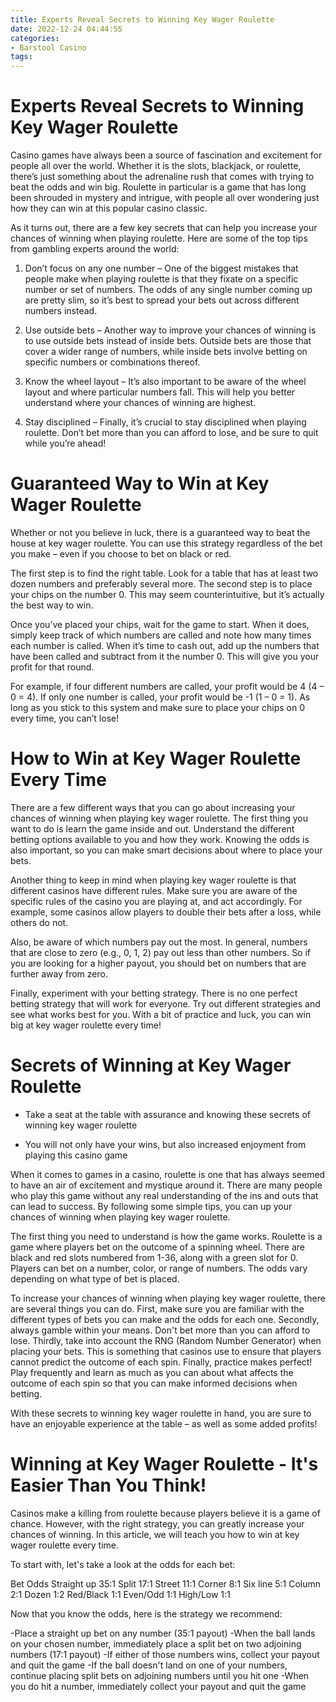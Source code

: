 ```yaml
---
title: Experts Reveal Secrets to Winning Key Wager Roulette
date: 2022-12-24 04:44:55
categories:
- Barstool Casino
tags:
---
```



#  Experts Reveal Secrets to Winning Key Wager Roulette

Casino games have always been a source of fascination and excitement for people all over the world. Whether it is the slots, blackjack, or roulette, there’s just something about the adrenaline rush that comes with trying to beat the odds and win big. Roulette in particular is a game that has long been shrouded in mystery and intrigue, with people all over wondering just how they can win at this popular casino classic.

As it turns out, there are a few key secrets that can help you increase your chances of winning when playing roulette. Here are some of the top tips from gambling experts around the world:

1. Don’t focus on any one number – One of the biggest mistakes that people make when playing roulette is that they fixate on a specific number or set of numbers. The odds of any single number coming up are pretty slim, so it’s best to spread your bets out across different numbers instead.

2. Use outside bets – Another way to improve your chances of winning is to use outside bets instead of inside bets. Outside bets are those that cover a wider range of numbers, while inside bets involve betting on specific numbers or combinations thereof.

3. Know the wheel layout – It’s also important to be aware of the wheel layout and where particular numbers fall. This will help you better understand where your chances of winning are highest.

4. Stay disciplined – Finally, it’s crucial to stay disciplined when playing roulette. Don’t bet more than you can afford to lose, and be sure to quit while you’re ahead!

#  Guaranteed Way to Win at Key Wager Roulette

Whether or not you believe in luck, there is a guaranteed way to beat the house at key wager roulette. You can use this strategy regardless of the bet you make – even if you choose to bet on black or red.

The first step is to find the right table. Look for a table that has at least two dozen numbers and preferably several more. The second step is to place your chips on the number 0. This may seem counterintuitive, but it’s actually the best way to win.

Once you’ve placed your chips, wait for the game to start. When it does, simply keep track of which numbers are called and note how many times each number is called. When it’s time to cash out, add up the numbers that have been called and subtract from it the number 0. This will give you your profit for that round.

For example, if four different numbers are called, your profit would be 4 (4 – 0 = 4). If only one number is called, your profit would be -1 (1 – 0 = 1). As long as you stick to this system and make sure to place your chips on 0 every time, you can’t lose!

#  How to Win at Key Wager Roulette Every Time

There are a few different ways that you can go about increasing your chances of winning when playing key wager roulette. The first thing you want to do is learn the game inside and out. Understand the different betting options available to you and how they work. Knowing the odds is also important, so you can make smart decisions about where to place your bets.

Another thing to keep in mind when playing key wager roulette is that different casinos have different rules. Make sure you are aware of the specific rules of the casino you are playing at, and act accordingly. For example, some casinos allow players to double their bets after a loss, while others do not.

Also, be aware of which numbers pay out the most. In general, numbers that are close to zero (e.g., 0, 1, 2) pay out less than other numbers. So if you are looking for a higher payout, you should bet on numbers that are further away from zero.

Finally, experiment with your betting strategy. There is no one perfect betting strategy that will work for everyone. Try out different strategies and see what works best for you. With a bit of practice and luck, you can win big at key wager roulette every time!

#  Secrets of Winning at Key Wager Roulette

* Take a seat at the table with assurance and knowing these secrets of winning key wager roulette

* You will not only have your wins, but also increased enjoyment from playing this casino game

When it comes to games in a casino, roulette is one that has always seemed to have an air of excitement and mystique around it. There are many people who play this game without any real understanding of the ins and outs that can lead to success. By following some simple tips, you can up your chances of winning when playing key wager roulette.

The first thing you need to understand is how the game works. Roulette is a game where players bet on the outcome of a spinning wheel. There are black and red slots numbered from 1-36, along with a green slot for 0. Players can bet on a number, color, or range of numbers. The odds vary depending on what type of bet is placed. 

To increase your chances of winning when playing key wager roulette, there are several things you can do. First, make sure you are familiar with the different types of bets you can make and the odds for each one. Secondly, always gamble within your means. Don't bet more than you can afford to lose. Thirdly, take into account the RNG (Random Number Generator) when placing your bets. This is something that casinos use to ensure that players cannot predict the outcome of each spin. Finally, practice makes perfect! Play frequently and learn as much as you can about what affects the outcome of each spin so that you can make informed decisions when betting. 

With these secrets to winning key wager roulette in hand, you are sure to have an enjoyable experience at the table – as well as some added profits!

#  Winning at Key Wager Roulette - It's Easier Than You Think!

Casinos make a killing from roulette because players believe it is a game of chance. However, with the right strategy, you can greatly increase your chances of winning. In this article, we will teach you how to win at key wager roulette every time.

To start with, let's take a look at the odds for each bet:

Bet Odds Straight up 35:1 Split 17:1 Street 11:1 Corner 8:1 Six line 5:1 Column 2:1 Dozen 1:2 Red/Black 1:1 Even/Odd 1:1 High/Low 1:1

Now that you know the odds, here is the strategy we recommend:

-Place a straight up bet on any number (35:1 payout)
-When the ball lands on your chosen number, immediately place a split bet on two adjoining numbers (17:1 payout) 
-If either of those numbers wins, collect your payout and quit the game 
-If the ball doesn't land on one of your numbers, continue placing split bets on adjoining numbers until you hit one 
-When you do hit a number, immediately collect your payout and quit the game